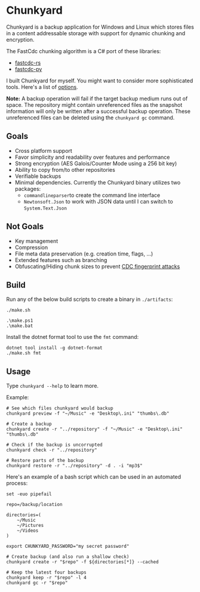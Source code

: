 # Chunkyard

Chunkyard is a backup application for Windows and Linux which stores files in a
content addressable storage with support for dynamic chunking and encryption.

The FastCdc chunking algorithm is a C# port of these libraries:

- [fastcdc-rs][fastcdc-rs]
- [fastcdc-py][fastcdc-py]

I built Chunkyard for myself. You might want to consider more sophisticated
tools. Here's a list of [options][backup-tools].

**Note:** A backup operation will fail if the target backup medium runs out of
space. The repository might contain unreferenced files as the snapshot
information will only be written after a successful backup operation. These
unreferenced files can be deleted using the `chunkyard gc` command.

## Goals

- Cross platform support
- Favor simplicity and readability over features and performance
- Strong encryption (AES Galois/Counter Mode using a 256 bit key)
- Ability to copy from/to other repositories
- Verifiable backups
- Minimal dependencies. Currently the Chunkyard binary utilizes two packages:
  - `commandlineparser`to create the command line interface
  - `Newtonsoft.Json` to work with JSON data until I can switch to
    `System.Text.Json`

## Not Goals

- Key management
- Compression
- File meta data preservation (e.g. creation time, flags, ...)
- Extended features such as branching
- Obfuscating/Hiding chunk sizes to prevent [CDC fingerprint attacks][borg]

## Build

Run any of the below build scripts to create a binary in `./artifacts`:

``` shell
./make.sh

.\make.ps1
.\make.bat
```

Install the dotnet format tool to use the `fmt` command:

``` shell
dotnet tool install -g dotnet-format
./make.sh fmt
```

## Usage

Type `chunkyard --help` to learn more.

Example:

``` shell
# See which files chunkyard would backup
chunkyard preview -f "~/Music" -e "Desktop\.ini" "thumbs\.db"

# Create a backup
chunkyard create -r "../repository" -f "~/Music" -e "Desktop\.ini" "thumbs\.db"

# Check if the backup is uncorrupted
chunkyard check -r "../repository"

# Restore parts of the backup
chunkyard restore -r "../repository" -d . -i "mp3$"
```

Here's an example of a bash script which can be used in an automated process:

``` shell
set -euo pipefail

repo=/backup/location

directories=(
    ~/Music
    ~/Pictures
    ~/Videos
)

export CHUNKYARD_PASSWORD="my secret password"

# Create backup (and also run a shallow check)
chunkyard create -r "$repo" -f ${directories[*]} --cached

# Keep the latest four backups
chunkyard keep -r "$repo" -l 4
chunkyard gc -r "$repo"
```

[fastcdc-rs]: https://github.com/nlfiedler/fastcdc-rs
[fastcdc-py]: https://github.com/titusz/fastcdc-py
[backup-tools]: https://github.com/restic/others
[borg]: https://borgbackup.readthedocs.io/en/stable/internals/security.html#fingerprinting
